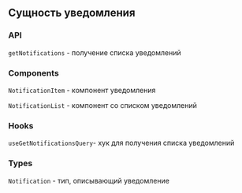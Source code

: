 ## Сущность уведомления

### API

`getNotifications` - получение списка уведомлений

### Components

`NotificationItem` - компонент уведомления

`NotificationList` - компонент со списком уведомлений

### Hooks

`useGetNotificationsQuery`- хук для получения списка уведомлений

### Types

`Notification` - тип, описывающий уведомление
